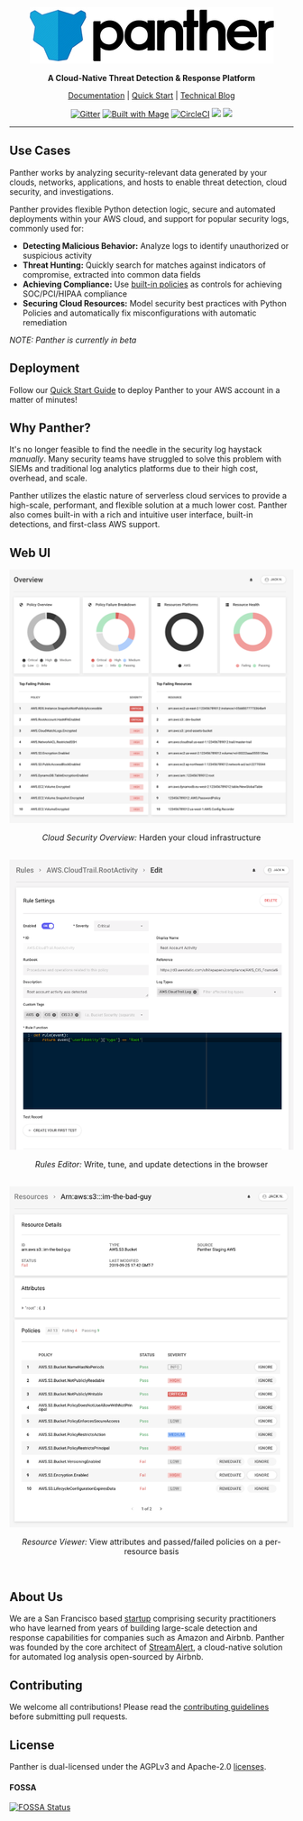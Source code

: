 <p align="center">
  <a href="https://www.runpanther.io"><img src="docs/img/panther-logo-github.jpg" alt="Panther Logo"/></a>
</p>

<p align="center">
  <b>A Cloud-Native Threat Detection & Response Platform</b>
</p>

<p align="center">
  <a href="https://docs.runpanther.io">Documentation</a> |
  <a href="https://docs.runpanther.io/quick-start">Quick Start</a> |
  <a href="https://blog.runpanther.io">Technical Blog</a>
</p>

<p align="center">
  <a href="https://gitter.im/runpanther/community?utm_source=badge&utm_medium=badge&utm_campaign=pr-badge"><img src="https://badges.gitter.im/runpanther/community.svg" alt="Gitter"/></a>
  <a href="https://magefile.org"><img src="https://magefile.org/badge.svg" alt="Built with Mage"/></a>
  <a href="https://circleci.com/gh/panther-labs/panther"><img src="https://circleci.com/gh/panther-labs/panther.svg?style=svg" alt="CircleCI"/></a>
  <a href="https://app.fossa.com/projects/git%2Bgithub.com%2Fpanther-labs%2Fpanther?ref=badge_shield" alt="FOSSA Status"><img src="https://app.fossa.com/api/projects/git%2Bgithub.com%2Fpanther-labs%2Fpanther.svg?type=shield"/></a>
  <a href="https://cla-assistant.io/panther-labs/panther" alt="CLA Assistant"><img src="https://cla-assistant.io/readme/badge/panther-labs/panther"/></a>
</p>

---

## Use Cases

Panther works by analyzing security-relevant data generated by your clouds, networks, applications, and hosts to enable threat detection, cloud security, and investigations.

Panther provides flexible Python detection logic, secure and automated deployments within your AWS cloud, and support for popular security logs, commonly used for:

- **Detecting Malicious Behavior:** Analyze logs to identify unauthorized or suspicious activity
- **Threat Hunting:** Quickly search for matches against indicators of compromise, extracted into common data fields
- **Achieving Compliance:** Use [built-in policies](https://github.com/panther-labs/panther-analysis) as controls for achieving SOC/PCI/HIPAA compliance
- **Securing Cloud Resources:** Model security best practices with Python Policies and automatically fix misconfigurations with automatic remediation

_NOTE: Panther is currently in beta_

## Deployment

Follow our [Quick Start Guide](https://docs.runpanther.io/quick-start) to deploy Panther to your AWS account in a matter of minutes!

## Why Panther?

It's no longer feasible to find the needle in the security log haystack _manually_. Many security teams have struggled to solve this problem with SIEMs and traditional log analytics platforms due to their high cost, overhead, and scale.

Panther utilizes the elastic nature of serverless cloud services to provide a high-scale, performant, and flexible solution at a much lower cost. Panther also comes built-in with a rich and intuitive user interface, built-in detections, and first-class AWS support.

## Web UI

<img src="docs/img/compliance-overview.png" alt="Compliance Overview"/>
<p align="center"><i>Cloud Security Overview:</i> Harden your cloud infrastructure</p>
<br />

<img src="docs/img/rules-editor.png" alt="Rules Editor"/>
<p align="center"><i>Rules Editor:</i> Write, tune, and update detections in the browser</p>
<br />

<img src="docs/img/resource-viewer.png" alt="Resource Viewer"/>
<p align="center"><i>Resource Viewer:</i> View attributes and passed/failed policies on a per-resource basis</p>
<br />

## About Us

We are a San Francisco based [startup](https://www.crunchbase.com/organization/panther-labs) comprising security practitioners who have learned from years of building large-scale detection and response capabilities for companies such as Amazon and Airbnb. Panther was founded by the core architect of [StreamAlert](https://github.com/airbnb/streamalert/), a cloud-native solution for automated log analysis open-sourced by Airbnb.

## Contributing

We welcome all contributions! Please read the [contributing guidelines](https://github.com/panther-labs/panther/blob/master/docs/CONTRIBUTING.md) before submitting pull requests.

## License

Panther is dual-licensed under the AGPLv3 and Apache-2.0 [licenses](https://github.com/panther-labs/panther/blob/master/LICENSE).

#### FOSSA

[![FOSSA Status](https://app.fossa.com/api/projects/git%2Bgithub.com%2Fpanther-labs%2Fpanther.svg?type=large)](https://app.fossa.com/projects/git%2Bgithub.com%2Fpanther-labs%2Fpanther?ref=badge_large)
